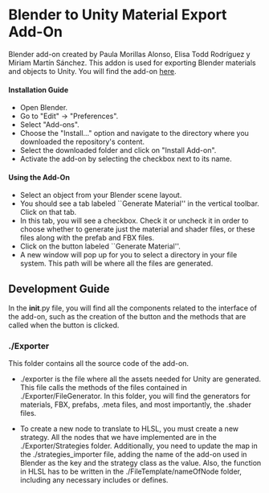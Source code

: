 # Blender to Unity Material Export Add-On
Blender add-on created by Paula Morillas Alonso, Elisa Todd Rodríguez y Miriam Martín Sánchez.
This addon is used for exporting Blender materials and objects to Unity.
You will find the add-on  [here](Addon/dist/Blender_to_Unity_Material_Export_Plug-in-v1.0.0.zip).

#### Installation Guide
-   Open Blender.
-   Go to "Edit" -> "Preferences".
-   Select "Add-ons".
-   Choose the "Install..." option and navigate to the directory where you downloaded the repository's content.
-   Select the downloaded folder and click on "Install Add-on".
-   Activate the add-on by selecting the checkbox next to its name.

#### Using the Add-On
-   Select an object from your Blender scene layout.
-   You should see a tab labeled ``Generate Material'' in the vertical toolbar. Click on that tab.
-   In this tab, you will see a checkbox. Check it or uncheck it in order to choose whether to generate just the material and shader files, or these files along with the prefab and FBX files.
-   Click on the button labeled ``Generate Material''.
-   A new window will pop up for you to select a directory in your file system. This path will be where all the files are generated.


## Development Guide
In the __init__.py file, you will find all the components related to the interface of the add-on, such as the creation of the button and the methods that are called when the button is clicked.

### ./Exporter
This folder contains all the source code of the add-on.

-  ./exporter is the file where all the assets needed for Unity are generated. This file calls the methods of the files contained in ./Exporter/FileGenerator. In this folder, you will find the generators for materials, FBX, prefabs, .meta files, and most importantly, the .shader files.
  
- To create a new node to translate to HLSL, you must create a new strategy. All the nodes that we have implemented are in the ./Exporter/Strategies folder. Additionally, you need to update the map in the ./strategies_importer file, adding the name of the add-on used in Blender as the key and the strategy class as the value. Also, the function in HLSL has to be written in the ./FileTemplate/nameOfNode folder, including any necessary includes or defines.
